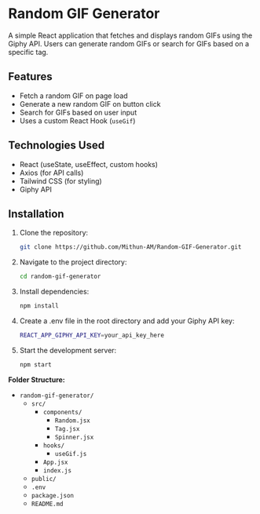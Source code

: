 # Random GIF Generator

A simple React application that fetches and displays random GIFs using the Giphy API. Users can generate random GIFs or search for GIFs based on a specific tag.

## Features
- Fetch a random GIF on page load
- Generate a new random GIF on button click
- Search for GIFs based on user input
- Uses a custom React Hook (`useGif`)

## Technologies Used
- React (useState, useEffect, custom hooks)
- Axios (for API calls)
- Tailwind CSS (for styling)
- Giphy API

## Installation

1. Clone the repository:
   ```bash
   git clone https://github.com/Mithun-AM/Random-GIF-Generator.git

2. Navigate to the project directory:
   ```bash
   cd random-gif-generator

3. Install dependencies:
   ```bash
   npm install

4. Create a .env file in the root directory and add your Giphy API key:
   ```bash
   REACT_APP_GIPHY_API_KEY=your_api_key_here

5. Start the development server:
   ```bash
   npm start


**Folder Structure:**
- `random-gif-generator/`
  - `src/`
    - `components/`
      - `Random.jsx`
      - `Tag.jsx`
      - `Spinner.jsx`
    - `hooks/`
      - `useGif.js`
    - `App.jsx`
    - `index.js`
  - `public/`
  - `.env`
  - `package.json`
  - `README.md`
